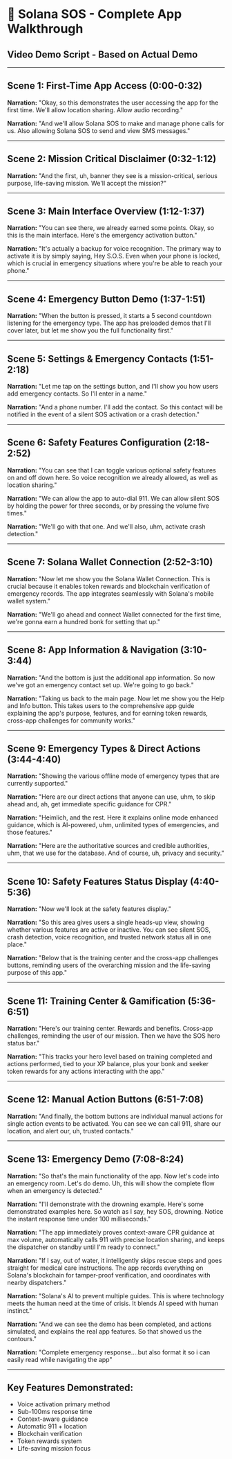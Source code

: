 # 🚨 Solana SOS - Complete App Walkthrough
## Video Demo Script - Based on Actual Demo

---

## **Scene 1: First-Time App Access (0:00-0:32)**

**Narration:** "Okay, so this demonstrates the user accessing the app for the first time. We'll allow location sharing. Allow audio recording."

**Narration:** "And we'll allow Solana SOS to make and manage phone calls for us. Also allowing Solana SOS to send and view SMS messages."

---

## **Scene 2: Mission Critical Disclaimer (0:32-1:12)**

**Narration:** "And the first, uh, banner they see is a mission-critical, serious purpose, life-saving mission. We'll accept the mission?"

---

## **Scene 3: Main Interface Overview (1:12-1:37)**

**Narration:** "You can see there, we already earned some points. Okay, so this is the main interface. Here's the emergency activation button."

**Narration:** "It's actually a backup for voice recognition. The primary way to activate it is by simply saying, Hey S.O.S. Even when your phone is locked, which is crucial in emergency situations where you're be able to reach your phone."

---

## **Scene 4: Emergency Button Demo (1:37-1:51)**

**Narration:** "When the button is pressed, it starts a 5 second countdown listening for the emergency type. The app has preloaded demos that I'll cover later, but let me show you the full functionality first."

---

## **Scene 5: Settings & Emergency Contacts (1:51-2:18)**

**Narration:** "Let me tap on the settings button, and I'll show you how users add emergency contacts. So I'll enter in a name."

**Narration:** "And a phone number. I'll add the contact. So this contact will be notified in the event of a silent SOS activation or a crash detection."

---

## **Scene 6: Safety Features Configuration (2:18-2:52)**

**Narration:** "You can see that I can toggle various optional safety features on and off down here. So voice recognition we already allowed, as well as location sharing."

**Narration:** "We can allow the app to auto-dial 911. We can allow silent SOS by holding the power for three seconds, or by pressing the volume five times."

**Narration:** "We'll go with that one. And we'll also, uhm, activate crash detection."

---

## **Scene 7: Solana Wallet Connection (2:52-3:10)**

**Narration:** "Now let me show you the Solana Wallet Connection. This is crucial because it enables token rewards and blockchain verification of emergency records. The app integrates seamlessly with Solana's mobile wallet system."

**Narration:** "We'll go ahead and connect Wallet connected for the first time, we're gonna earn a hundred bonk for setting that up."

---

## **Scene 8: App Information & Navigation (3:10-3:44)**

**Narration:** "And the bottom is just the additional app information. So now we've got an emergency contact set up. We're going to go back."

**Narration:** "Taking us back to the main page. Now let me show you the Help and Info button. This takes users to the comprehensive app guide explaining the app's purpose, features, and for earning token rewards, cross-app challenges for community works."

---

## **Scene 9: Emergency Types & Direct Actions (3:44-4:40)**

**Narration:** "Showing the various offline mode of emergency types that are currently supported."

**Narration:** "Here are our direct actions that anyone can use, uhm, to skip ahead and, ah, get immediate specific guidance for CPR."

**Narration:** "Heimlich, and the rest. Here it explains online mode enhanced guidance, which is AI-powered, uhm, unlimited types of emergencies, and those features."

**Narration:** "Here are the authoritative sources and credible authorities, uhm, that we use for the database. And of course, uh, privacy and security."

---

## **Scene 10: Safety Features Status Display (4:40-5:36)**

**Narration:** "Now we'll look at the safety features display."

**Narration:** "So this area gives users a single heads-up view, showing whether various features are active or inactive. You can see silent SOS, crash detection, voice recognition, and trusted network status all in one place."

**Narration:** "Below that is the training center and the cross-app challenges buttons, reminding users of the overarching mission and the life-saving purpose of this app."

---

## **Scene 11: Training Center & Gamification (5:36-6:51)**

**Narration:** "Here's our training center. Rewards and benefits. Cross-app challenges, reminding the user of our mission. Then we have the SOS hero status bar."

**Narration:** "This tracks your hero level based on training completed and actions performed, tied to your XP balance, plus your bonk and seeker token rewards for any actions interacting with the app."

---

## **Scene 12: Manual Action Buttons (6:51-7:08)**

**Narration:** "And finally, the bottom buttons are individual manual actions for single action events to be activated. You can see we can call 911, share our location, and alert our, uh, trusted contacts."

---

## **Scene 13: Emergency Demo (7:08-8:24)**

**Narration:** "So that's the main functionality of the app. Now let's code into an emergency room. Let's do demo. Uh, this will show the complete flow when an emergency is detected."

**Narration:** "I'll demonstrate with the drowning example. Here's some demonstrated examples here. So watch as I say, hey SOS, drowning. Notice the instant response time under 100 milliseconds."

**Narration:** "The app immediately proves context-aware CPR guidance at max volume, automatically calls 911 with precise location sharing, and keeps the dispatcher on standby until I'm ready to connect."

**Narration:** "If I say, out of water, it intelligently skips rescue steps and goes straight for medical care instructions. The app records everything on Solana's blockchain for tamper-proof verification, and coordinates with nearby dispatchers."

**Narration:** "Solana's AI to prevent multiple guides. This is where technology meets the human need at the time of crisis. It blends AI speed with human instinct."

**Narration:** "And we can see the demo has been completed, and actions simulated, and explains the real app features. So that showed us the contours."

**Narration:** "Complete emergency response....but also format it so i can easily read while navigating the app"

---

## **Key Features Demonstrated:**
- Voice activation primary method
- Sub-100ms response time
- Context-aware guidance
- Automatic 911 + location
- Blockchain verification
- Token rewards system
- Life-saving mission focus 
